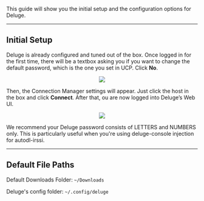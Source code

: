 This guide will show you the initial setup and the configuration options for Deluge.

***

## Initial Setup

Deluge is already configured and tuned out of the box. Once logged in for the first time, there will be a textbox asking you if you want to change the default password, which is the one you set in UCP. Click **No**.

<p align="center">
<img src="https://docs.usbx.me/uploads/images/gallery/2019-11/scaled-1680-/image-1573813864485.png">
</p>

Then, the Connection Manager settings will appear. Just click the host in the box and click **Connect**. After that, ou are now logged into Deluge’s Web UI.

<p align="center">
<img src="https://docs.usbx.me/uploads/images/gallery/2019-11/scaled-1680-/image-1573813975710.png">
</p>

<p class="callout info">We recommend your Deluge password consists of LETTERS and NUMBERS only. This is particularly useful when you're using deluge-console injection for autodl-irssi.</p>

***

## Default File Paths

Default Downloads Folder: `~/Downloads`

Deluge's config folder: `~/.config/deluge`